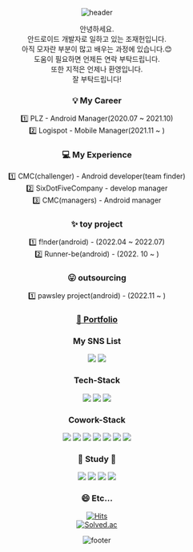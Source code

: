 <div align="center">

![header](https://capsule-render.vercel.app/api?type=waving&color=99CCFF&text=%20nice%20meet%20you%20&animation=fadeIn&fontColor=FEFEFE&height=250&fontSize=100&textBg=false)

안녕하세요.  
안드로이드 개발자로 일하고 있는 조재헌입니다.  
아직 모자란 부분이 많고 배우는 과정에 있습니다.:blush:  
도움이 필요하면 언제든 연락 부탁드립니다.  
또한 지적은 언제나 환영입니다.  
잘 부탁드립니다!  

### :bulb: My Career    
1️⃣ PLZ - Android Manager(2020.07 ~ 2021.10)  
2️⃣ Logispot - Mobile Manager(2021.11 ~ )  
  
### 💻 My Experience  
1️⃣ CMC(challenger) - Android developer(team finder)  
2️⃣ SixDotFiveCompany - develop manager  
:three: CMC(managers) - Android manager  

### ✨ toy project
:one: f!nder(android) - (2022.04 ~ 2022.07)  
:two: Runner-be(android) - (2022. 10 ~ )
  
### 😛 outsourcing  
:one: pawsley project(android) - (2022.11 ~ )

 ### [📓 Portfolio](https://truth-system-c90.notion.site/97ed498a1bc54d1c83a46e3caf41a050/)  
 
   
### My SNS List

 <a href="https://www.instagram.com/pharmacy_heon" target="_blank"><img src="https://img.shields.io/badge/instagram-E4405F?style=flat-square&logo=Instagram&logoColor=white"/></a>
<a href="https://no-dev-nk.tistory.com/" target="_blank"><img src="https://img.shields.io/badge/blog-FF5722?style=flat-square&logo=blogger&logoColor=white"/></a>

### Tech-Stack

  <a target="_blank"><img src="https://img.shields.io/badge/Android-3DDC84?style=flat-square&logo=android&logoColor=white"/></a>
<a target="_blank"><img src="https://img.shields.io/badge/Kotlin-7F52FF?style=flat-square&logo=kotlin&logoColor=white"/></a>
<a target="_blank"><img src="https://img.shields.io/badge/Java-007396?style=flat-square&logo=java&logoColor=white"/></a>
  
 
### Cowork-Stack
  
  <a target="_blank"><img src="https://img.shields.io/badge/Notion-000000?style=flat-square&logo=notion&logoColor=white"/></a>
<a target="_blank"><img src="https://img.shields.io/badge/KakaoWork-FFCD00?style=flat-square&logo=kakao&logoColor=white"/></a>
<a target="_blank"><img src="https://img.shields.io/badge/Figma-F24E1E?style=flat-square&logo=figma&logoColor=white"/></a>
<a target="_blank"><img src="https://img.shields.io/badge/Slack-4A154B?style=flat-square&logo=slack&logoColor=white"/></a>
<a target="_blank"><img src="https://img.shields.io/badge/GitHub-181717?style=flat-square&logo=github&logoColor=white"/></a>
<a target="_blank"><img src="https://img.shields.io/badge/Jira-0052CC?style=flat-square&logo=jira&logoColor=white"/></a>
<a target="_blank"><img src="https://img.shields.io/badge/Confluence-172B4D?style=flat-square&logo=confluence&logoColor=white"/></a>
   
  
### 🌱 Study 🌱  
  <a target="_blank"><img src="https://img.shields.io/badge/SpringBoot-6DB33F?style=flat-square&logo=springboot&logoColor=white"/></a>
<a target="_blank"><img src="https://img.shields.io/badge/Swift-F05138?style=flat-square&logo=swift&logoColor=white"/></a>
<a target="_blank"><img src="https://img.shields.io/badge/PHP-777BB4?style=flat-square&logo=PHP&logoColor=white"/></a>
<a target="_blank"><img src="https://img.shields.io/badge/Laravel-FF2D20?style=flat-square&logo=laravel&logoColor=white"/></a>  

### :smile: Etc...   
[![Hits](https://hits.seeyoufarm.com/api/count/incr/badge.svg?url=https%3A%2F%2Fgithub.com%2Fwhwogjs96&count_bg=%2379C83D&title_bg=%23555555&icon=&icon_color=%23E7E7E7&title=hits&edge_flat=false)](https://hits.seeyoufarm.com)  
[![Solved.ac](http://mazassumnida.wtf/api/v2/generate_badge?boj=whwogjs12)](https://solved.ac/profile/whwogjs12)

![footer](https://capsule-render.vercel.app/api?type=waving&color=AACCBB&section=footer&text=%20good%20luck%20&fontColor=EBEFF5&height=250&fontSize=100&textBg=false)

</div>
